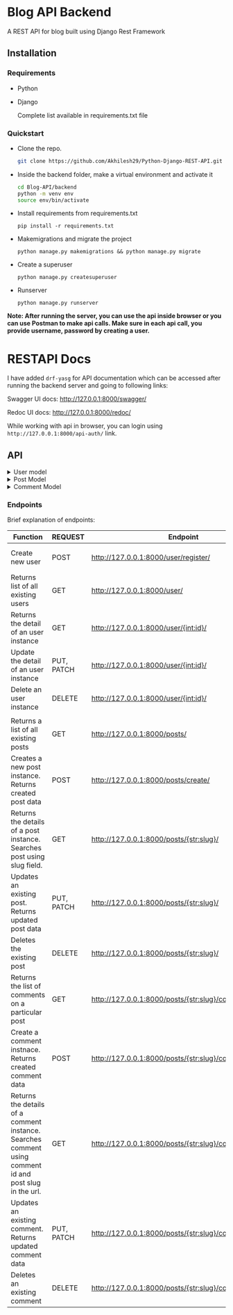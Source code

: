 # Blog API Backend

A REST API for blog built using Django Rest Framework

## Installation

### Requirements
- Python
- Django

    Complete list available in requirements.txt file

### Quickstart
- Clone the repo.  
    ```bash
    git clone https://github.com/Akhilesh29/Python-Django-REST-API.git
    ```

- Inside the backend folder, make a virtual environment and activate it 
    ```bash
    cd Blog-API/backend
    python -m venv env 
    source env/bin/activate
    ```

- Install requirements from requirements.txt
    ```
    pip install -r requirements.txt
    ```

- Makemigrations and migrate the project
    ```
    python manage.py makemigrations && python manage.py migrate
    ```

- Create a superuser
    ```
    python manage.py createsuperuser
    ```

- Runserver
    ```
    python manage.py runserver
    ```

**Note: After running the server, you can use the api inside browser or you can use Postman to make api calls. Make sure in each api call, you provide username, password by creating a user.**

# RESTAPI Docs
I have added `drf-yasg` for API documentation which can be accessed after running the backend server and going to following links:

Swagger UI docs:    http://127.0.0.1:8000/swagger/

Redoc UI docs:  http://127.0.0.1:8000/redoc/

While working with api in browser, you can login using `http://127.0.0.1:8000/api-auth/` link.


## API
<details>
<summary> User model </summary> 

- User:
    - username: string(unique),
    - email: email,
    - password: string(min 8 chars)

</details>

<details>
<summary> Post Model </summary>

- Post:
    - id: Post id(read only),
    - slug: string,
    - title: string,
    - author: user-id(read only),
    - body: string,
    - description: string,
    - image: image(optional)
    - created_at: datetime(read only)
    - updated_at: datetime(read only)
</details>

<details>
<summary>Comment Model </summary>

- Comment:
    - parent: post id(read only),
    - author: user id(ready only),
    - body: string,
    - created_at: datetime(read only)
    - updated_at: datetime(read only)
</details>



### Endpoints

Brief explanation of endpoints:

| Function                                                                                               | REQUEST    | Endpoint                                                | Authorization | form-data                                 |
|--------------------------------------------------------------------------------------------------------|------------|---------------------------------------------------------|---------------|-------------------------------------------|
| Create new user                                                                                        | POST       | http://127.0.0.1:8000/user/register/                    | Not Required  | username, email, password                 |
| Returns list of all existing users                                                                     | GET        | http://127.0.0.1:8000/user/                             | Basic Auth    |                                           |
| Returns the detail of an user instance                                                                 | GET        | http://127.0.0.1:8000/user/{int:id}/                    | Basic Auth    |                                           |
| Update the detail of an user instance                                                                  | PUT, PATCH | http://127.0.0.1:8000/user/{int:id}/                    | Basic Auth    |                                           |
| Delete an user instance                                                                                | DELETE     | http://127.0.0.1:8000/user/{int:id}/                    | Basic Auth    |                                           |
|                                                                                                        |            |                                                         |               |                                           |
| Returns a list of all existing posts                                                                   | GET        | http://127.0.0.1:8000/posts/                            | Not Required  |                                           |
| Creates a new post instance. Returns created post data                                                 | POST       | http://127.0.0.1:8000/posts/create/                | Basic Auth    | title, body, description, image: optional |
| Returns the details of a post instance. Searches post using slug field.                                | GET        | http://127.0.0.1:8000/posts/{str:slug}/                 | Basic Auth    |                                           |
| Updates an existing post. Returns updated post data                                                    | PUT, PATCH | http://127.0.0.1:8000/posts/{str:slug}/                 | Basic Auth    | title, body, description, image: optional |
| Deletes the existing post                                                                              | DELETE     | http://127.0.0.1:8000/posts/{str:slug}/                 | Basic Auth    |                                           |
| Returns the list of comments on a particular post                                                      | GET        | http://127.0.0.1:8000/posts/{str:slug}/comment/         | Not Required  |                                           |
| Create a comment instnace. Returns created comment data                                                | POST       | http://127.0.0.1:8000/posts/{str:slug}/comment/create/   | Basic Auth    | body: comment body                        |
| Returns the details of a comment instance. Searches comment using comment id and post slug in the url. | GET        | http://127.0.0.1:8000/posts/{str:slug}/comment/{int:id}/ | Not Required  |                                           |
| Updates an existing comment. Returns updated comment data                                              | PUT, PATCH | http://127.0.0.1:8000/posts/{str:slug}/comment/{int:id}/ | Basic Auth    | body: comment body                        |
| Deletes an existing comment                                                                            | DELETE     | http://127.0.0.1:8000/posts/{str:slug}/comment/{int:id}/ | Basic Auth    | body: comment body                        |


